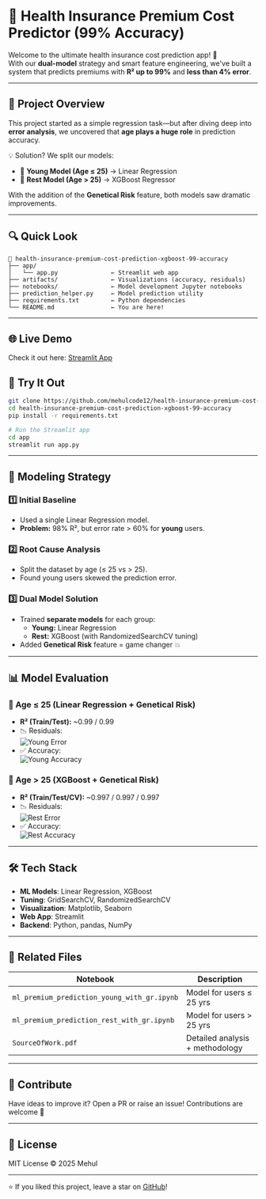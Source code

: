 
# 🧠 Health Insurance Premium Cost Predictor (99% Accuracy)

Welcome to the ultimate health insurance cost prediction app! 🚀  
With our **dual-model** strategy and smart feature engineering, we've built a system that predicts premiums with **R² up to 99%** and **less than 4% error**.

---

## 📂 Project Overview

This project started as a simple regression task—but after diving deep into **error analysis**, we uncovered that **age plays a huge role** in prediction accuracy.

💡 Solution? We split our models:

- 👶 **Young Model (Age ≤ 25)** → Linear Regression  
- 🧓 **Rest Model (Age > 25)** → XGBoost Regressor

With the addition of the **Genetical Risk** feature, both models saw dramatic improvements.

---

## 🔍 Quick Look

```
📁 health-insurance-premium-cost-prediction-xgboost-99-accuracy
├── app/
│   └── app.py               ← Streamlit web app
├── artifacts/               ← Visualizations (accuracy, residuals)
├── notebooks/               ← Model development Jupyter notebooks
├── prediction_helper.py     ← Model prediction utility
├── requirements.txt         ← Python dependencies
└── README.md                ← You are here!
```

---

## 🌐 Live Demo
Check it out here: [Streamlit App](https://mehul-health-insurance-cost-prediction-xgboost-99-accuracy.streamlit.app/)

## 🚀 Try It Out

```bash
git clone https://github.com/mehulcode12/health-insurance-premium-cost-prediction-xgboost-99-accuracy.git
cd health-insurance-premium-cost-prediction-xgboost-99-accuracy
pip install -r requirements.txt

# Run the Streamlit app
cd app
streamlit run app.py
```

---

## 🧠 Modeling Strategy

### 1️⃣ Initial Baseline
- Used a single Linear Regression model.
- **Problem:** 98% R², but error rate > 60% for **young** users.

### 2️⃣ Root Cause Analysis
- Split the dataset by age (≤ 25 vs > 25).
- Found young users skewed the prediction error.

### 3️⃣ Dual Model Solution
- Trained **separate models** for each group:
  - **Young:** Linear Regression
  - **Rest:** XGBoost (with RandomizedSearchCV tuning)
- Added **Genetical Risk** feature = game changer 💥

---

## 📊 Model Evaluation

### 👶 Age ≤ 25 (Linear Regression + Genetical Risk)
- **R² (Train/Test):** ~0.99 / 0.99
- 📉 Residuals:  
  ![Young Error](artifacts\young_with_gr_error.png)
- ✅ Accuracy:  
  ![Young Accuracy](artifacts\young_with_gr_accuracy.png)

### 🧓 Age > 25 (XGBoost + Genetical Risk)
- **R² (Train/Test/CV):** ~0.997 / 0.997 / 0.997
- 📉 Residuals:  
  ![Rest Error](artifacts\rest_with_gr_error.png)
- ✅ Accuracy:  
  ![Rest Accuracy](artifacts\rest_with_gr_accuracy.png)

---

## 🛠 Tech Stack

- **ML Models**: Linear Regression, XGBoost
- **Tuning**: GridSearchCV, RandomizedSearchCV
- **Visualization**: Matplotlib, Seaborn
- **Web App**: Streamlit
- **Backend**: Python, pandas, NumPy

---

## 📘 Related Files

| Notebook | Description |
|----------|-------------|
| `ml_premium_prediction_young_with_gr.ipynb` | Model for users ≤ 25 yrs |
| `ml_premium_prediction_rest_with_gr.ipynb`  | Model for users > 25 yrs |
| `SourceOfWork.pdf`                          | Detailed analysis + methodology |

---

## 🤝 Contribute

Have ideas to improve it? Open a PR or raise an issue! Contributions are welcome 🙌

---

## 📄 License

MIT License © 2025 Mehul

---

⭐ If you liked this project, leave a star on [GitHub](https://github.com/mehulcode12/health-insurance-premium-cost-prediction-xgboost-99-accuracy)!
